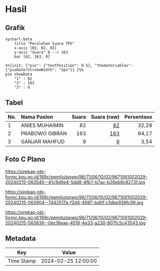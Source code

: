# Hasil

## Grafik

```mermaid
xychart-beta
    title "Perolehan Suara TPS"
    x-axis [01, 02, 03]
    y-axis "Suara" 0 --> 163
    bar [82, 163, 9]
```

```mermaid
%%{init: {"pie": {"textPosition": 0.5}, "themeVariables": {"pieOuterStrokeWidth": "5px"}} }%%
pie showData
    "1" : 82
    "2" : 163
    "3" : 9
```

## Tabel

| No. | Nama Paslon    | Suara | Suara (raw) | Persentase |
|:--- |:-------------- | -----:| -----------:| ----------:|
| 1   | ANIES MUHAIMIN | 82    | [82][p-1]   | 32,28      |
| 2   | PRABOWO GIBRAN | 163   | [163][p-2]  | 64,17      |
| 3   | GANJAR MAHFUD  | 9     | [9][p-3]    | 3,54       |


[p-1]: https://github.com/gigit-pemilu/pemilu-2024-96-papua-barat-daya/blob/main/pilpres/hitung-suara/sub/96-papua-barat-daya/sub/71-kota-sorong/sub/06-sorong-manoi/sub/1002-malawei/sub/029-tps/sub/paslon-1.txt
[p-2]: https://github.com/gigit-pemilu/pemilu-2024-96-papua-barat-daya/blob/main/pilpres/hitung-suara/sub/96-papua-barat-daya/sub/71-kota-sorong/sub/06-sorong-manoi/sub/1002-malawei/sub/029-tps/sub/paslon-2.txt
[p-3]: https://github.com/gigit-pemilu/pemilu-2024-96-papua-barat-daya/blob/main/pilpres/hitung-suara/sub/96-papua-barat-daya/sub/71-kota-sorong/sub/06-sorong-manoi/sub/1002-malawei/sub/029-tps/sub/paslon-3.txt

## Foto C Plano

https://sirekap-obj-formc.kpu.go.id/169c/pemilu/ppwp/96/71/06/10/02/9671061002029-20240215-063540--41c9d9e4-5dd8-4fb7-b7ac-b26eb9c8273f.jpg

https://sirekap-obj-formc.kpu.go.id/169c/pemilu/ppwp/96/71/06/10/02/9671061002029-20240215-063904--7442517a-f2d4-4997-bd0f-c1dbe939fc99.jpg

https://sirekap-obj-formc.kpu.go.id/169c/pemilu/ppwp/96/71/06/10/02/9671061002029-20240215-063836--0ec18eae-4519-4e33-a230-807fc5c43543.jpg


## Metadata

| Key        | Value               |
| ---------- | ------------------- |
| Time Stamp | 2024-02-25 12:00:00 |



